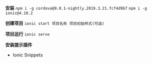 **安装**
`npm i -g cordova@9.0.1-nightly.2019.3.21.fcf4d9b7`
`npm i -g ionic@4.10.2`

**创建项目**
`ionic start 项目名称 项目初始样式(可选)`

**项目运行**
`ionic serve`

**安装提示插件**
+ Ionic Snippets
